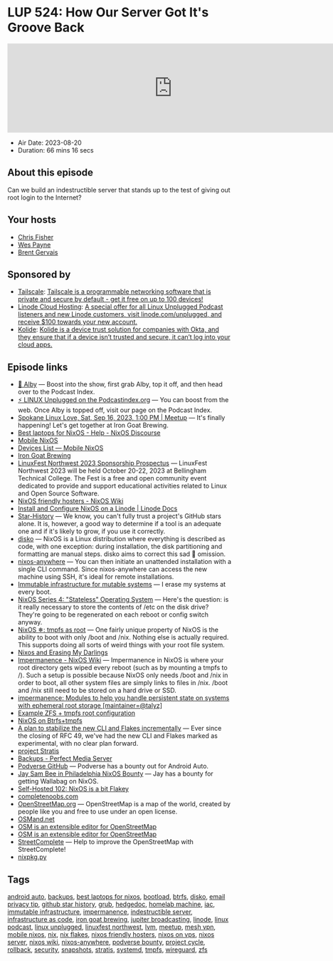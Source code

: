 # LUP 524: How Our Server Got It's Groove Back

<iframe src="https://player.fireside.fm/v2/RUkczH-V+2sorjDIw?theme=dark" width="740" height="200" frameborder="0" scrolling="no"></iframe>

* Air Date: 2023-08-20
* Duration: 66 mins 16 secs

## About this episode

Can we build an indestructible server that stands up to the test of giving out root login to the Internet?

## Your hosts
* [Chris Fisher](https://linuxunplugged.com/hosts/chrislas)
* [Wes Payne](https://linuxunplugged.com/hosts/wes)
* [Brent Gervais](https://linuxunplugged.com/hosts/brent)

## Sponsored by

  * [Tailscale](http://tailscale.com/linuxunplugged): [Tailscale is a programmable networking software that is private and secure by default - get it free on up to 100 devices!](http://tailscale.com/linuxunplugged)
  * [Linode Cloud Hosting](https://linode.com/unplugged): [A special offer for all Linux Unplugged Podcast listeners and new Linode customers, visit linode.com/unplugged, and receive $100 towards your new account. ](https://linode.com/unplugged)
  * [Kolide](https://kolide.com/unplugged): [Kolide is a device trust solution for companies with Okta, and they ensure that if a device isn’t trusted and secure, it can’t log into your cloud apps.](https://kolide.com/unplugged)



## Episode links

  * [🎉 Alby](https://getalby.com/ "🎉 Alby") — Boost into the show, first grab Alby, top it off, and then head over to the Podcast Index.
  * [⚡️ LINUX Unplugged on the Podcastindex.org](https://podcastindex.org/podcast/575694 "⚡️ LINUX Unplugged on the Podcastindex.org") — You can boost from the web. Once Alby is topped off, visit our page on the Podcast Index.
  * [Spokane Linux Love, Sat, Sep 16, 2023, 1:00 PM | Meetup](https://www.meetup.com/jupiterbroadcasting/events/295568221 "Spokane Linux Love, Sat, Sep 16, 2023, 1:00 PM | Meetup") — It's finally happening! Let's get together at Iron Goat Brewing.
  * [Best laptops for NixOS - Help - NixOS Discourse](https://discourse.nixos.org/t/best-laptops-for-nixos/8545 "Best laptops for NixOS - Help - NixOS Discourse")
  * [Mobile NixOS](https://mobile.nixos.org/ "Mobile NixOS")
  * [Devices List — Mobile NixOS](https://mobile.nixos.org/devices/index.html "Devices List — Mobile NixOS")
  * [Iron Goat Brewing](https://irongoatbrewing.com/ "Iron Goat Brewing")
  * [LinuxFest Northwest 2023 Sponsorship Prospectus](https://lfnw.org/linuxfest-northwest-2023-sponsorship-prospectus.pdf "LinuxFest Northwest 2023 Sponsorship Prospectus") — LinuxFest Northwest 2023 will be held October 20-22, 2023 at Bellingham Technical College. The Fest is a free and open community event dedicated to provide and support educational activities related to Linux and Open Source Software.
  * [NixOS friendly hosters - NixOS Wiki](https://nixos.wiki/wiki/NixOS_friendly_hosters "NixOS friendly hosters - NixOS Wiki")
  * [Install and Configure NixOS on a Linode | Linode Docs](https://www.linode.com/docs/guides/install-nixos-on-linode/ "Install and Configure NixOS on a Linode | Linode Docs")
  * [Star-History](https://star-history.com/ "Star-History") — We know, you can't fully trust a project's GitHub stars alone. It is, however, a good way to determine if a tool is an adequate one and if it's likely to grow, if you use it correctly.
  * [disko](https://github.com/nix-community/disko "disko") — NixOS is a Linux distribution where everything is described as code, with one exception: during installation, the disk partitioning and formatting are manual steps. disko aims to correct this sad 🤡 omission.
  * [nixos-anywhere](https://github.com/numtide/nixos-anywhere "nixos-anywhere") — You can then initiate an unattended installation with a single CLI command. Since nixos-anywhere can access the new machine using SSH, it's ideal for remote installations.
  * [Immutable infrastructure for mutable systems](https://grahamc.com/blog/erase-your-darlings/ "Immutable infrastructure for mutable systems") — I erase my systems at every boot.
  * [NixOS Series 4: "Stateless" Operating System](https://lantian.pub/en/article/modify-computer/nixos-impermanence.lantian/ "NixOS Series 4: ") — Here's the question: is it really necessary to store the contents of /etc on the disk drive? They're going to be regenerated on each reboot or config switch anyway.
  * [NixOS ❄: tmpfs as root](https://elis.nu/blog/2020/05/nixos-tmpfs-as-root/ "NixOS ❄: tmpfs as root") — One fairly unique property of NixOS is the ability to boot with only /boot and /nix. Nothing else is actually required. This supports doing all sorts of weird things with your root file system.
  * [Nixos and Erasing My Darlings](https://hanckmann.com/posts/nixos-and-erasing-my-darlings/ "Nixos and Erasing My Darlings")
  * [Impermanence - NixOS Wiki](https://nixos.wiki/wiki/Impermanence "Impermanence - NixOS Wiki") — Impermanence in NixOS is where your root directory gets wiped every reboot (such as by mounting a tmpfs to /). Such a setup is possible because NixOS only needs /boot and /nix in order to boot, all other system files are simply links to files in /nix. /boot and /nix still need to be stored on a hard drive or SSD.
  * [impermanence: Modules to help you handle persistent state on systems with ephemeral root storage [maintainer=@talyz]](https://github.com/nix-community/impermanence "impermanence: Modules to help you handle persistent state on systems with ephemeral root storage \[maintainer=@talyz\]")
  * [Example ZFS + tmpfs root configuration](https://gist.github.com/ChickenParmigiana/72e5ee51bc08c07ac1bbc5ea39a90bad "Example ZFS + tmpfs root configuration")
  * [NixOS on Btrfs+tmpfs](https://cnx.gdn/blog/butter/ "NixOS on Btrfs+tmpfs")
  * [A plan to stabilize the new CLI and Flakes incrementally](https://github.com/NixOS/rfcs/pull/136 "A plan to stabilize the new CLI and Flakes incrementally") — Ever since the closing of RFC 49, we've had the new CLI and Flakes marked as experimental, with no clear plan forward.
  * [project Stratis](https://stratis-storage.github.io/ "project Stratis")
  * [Backups - Perfect Media Server](https://perfectmediaserver.com/04-day-two/backups/ "Backups - Perfect Media Server")
  * [Podverse GitHub](https://github.com/podverse/ "Podverse GitHub") — Podverse has a bounty out for Android Auto.
  * [Jay Sam Bee in Philadelphia NixOS Bounty](https://paste.docs.lol/reader/ColludeLemniscus "Jay Sam Bee in Philadelphia NixOS Bounty") — Jay has a bounty for getting Wallabag on NixOS.
  * [Self-Hosted 102: NixOS is a bit Flakey](https://selfhosted.show/102 "Self-Hosted 102: NixOS is a bit Flakey")
  * [completenoobs.com](http://completenoobs.com/ "completenoobs.com")
  * [OpenStreetMap.org](http://openstreetmap.org/ "OpenStreetMap.org") — OpenStreetMap is a map of the world, created by people like you and free to use under an open license.
  * [OSMand.net](http://osmand.net/ "OSMand.net")
  * [OSM is an extensible editor for ​OpenStreetMap](http://josm.openstreetmap.de/ "OSM is an extensible editor for ​OpenStreetMap")
  * [OSM is an extensible editor for ​OpenStreetMap](http://f-droid.org/packages/net.osmtracker/ "OSM is an extensible editor for ​OpenStreetMap")
  * [Street­Complete](http://f-droid.org/en/packages/de.westnordost.streetcomplete/ "Street­Complete") — Help to improve the OpenStreetMap with StreetComplete!
  * [nixpkg.py](https://github.com/soltros/nixpkg.py "nixpkg.py")



## Tags

[android auto](https://linuxunplugged.com/tags/android%20auto), [backups](https://linuxunplugged.com/tags/backups), [best laptops for nixos](https://linuxunplugged.com/tags/best%20laptops%20for%20nixos), [bootload](https://linuxunplugged.com/tags/bootload), [btrfs](https://linuxunplugged.com/tags/btrfs), [disko](https://linuxunplugged.com/tags/disko), [email privacy tip](https://linuxunplugged.com/tags/email%20privacy%20tip), [github star history](https://linuxunplugged.com/tags/github%20star%20history), [grub](https://linuxunplugged.com/tags/grub), [hedgedoc](https://linuxunplugged.com/tags/hedgedoc), [homelab machine](https://linuxunplugged.com/tags/homelab%20machine), [iac](https://linuxunplugged.com/tags/iac), [immutable infrastructure](https://linuxunplugged.com/tags/immutable%20infrastructure), [impermanence](https://linuxunplugged.com/tags/impermanence), [indestructible server](https://linuxunplugged.com/tags/indestructible%20server), [infrastructure as code](https://linuxunplugged.com/tags/infrastructure%20as%20code), [iron goat brewing](https://linuxunplugged.com/tags/iron%20goat%20brewing), [jupiter broadcasting](https://linuxunplugged.com/tags/jupiter%20broadcasting), [linode](https://linuxunplugged.com/tags/linode), [linux podcast](https://linuxunplugged.com/tags/linux%20podcast), [linux unplugged](https://linuxunplugged.com/tags/linux%20unplugged), [linuxfest northwest](https://linuxunplugged.com/tags/linuxfest%20northwest), [lvm](https://linuxunplugged.com/tags/lvm), [meetup](https://linuxunplugged.com/tags/meetup), [mesh vpn](https://linuxunplugged.com/tags/mesh%20vpn), [mobile nixos](https://linuxunplugged.com/tags/mobile%20nixos), [nix](https://linuxunplugged.com/tags/nix), [nix flakes](https://linuxunplugged.com/tags/nix%20flakes), [nixos friendly hosters](https://linuxunplugged.com/tags/nixos%20friendly%20hosters), [nixos on vps](https://linuxunplugged.com/tags/nixos%20on%20vps), [nixos server](https://linuxunplugged.com/tags/nixos%20server), [nixos wiki](https://linuxunplugged.com/tags/nixos%20wiki), [nixos-anywhere](https://linuxunplugged.com/tags/nixos-anywhere), [podverse bounty](https://linuxunplugged.com/tags/podverse%20bounty), [project cycle](https://linuxunplugged.com/tags/project%20cycle), [rollback](https://linuxunplugged.com/tags/rollback), [security](https://linuxunplugged.com/tags/security), [snapshots](https://linuxunplugged.com/tags/snapshots), [stratis](https://linuxunplugged.com/tags/stratis), [systemd](https://linuxunplugged.com/tags/systemd), [tmpfs](https://linuxunplugged.com/tags/tmpfs), [wireguard](https://linuxunplugged.com/tags/wireguard), [zfs](https://linuxunplugged.com/tags/zfs)